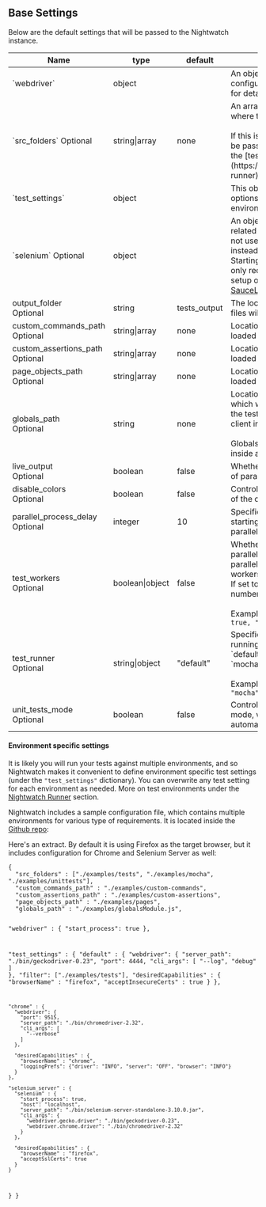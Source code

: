 ## Base Settings
Below are the default settings that will be passed to the Nightwatch instance. 

<table class="table table-bordered table-striped">
  <thead>
   <tr>
     <th style="width: 100px;">Name</th>
     <th style="width: 100px;">type</th>
     <th style="width: 50px;">default</th>
     <th>description</th>
   </tr>
  </thead>
  <tbody>
  <tr>
    <td>`webdriver`</td>
    <td>object</td>
    <td></td>
    <td>An object containing **WebDriver** related configuration options. See the next section for details.</td>
  </tr>
  <tr>
     <td>`src_folders` <span class="optional">Optional</span></td>
     <td>string|array</td>
     <td>none</td>
     <td>
      An array of folders (excluding subfolders) where the tests are located.
      <br><br>
      If this is not specified, the test source must be passed inline as the second argument to the [test runner](https://nightwatchjs.org/guide#nightwatch-runner).
     </td>
  </tr>
  <tr>
    <td>`test_settings`</td>
    <td>object</td>
    <td></td>
    <td>This object contains all the test related options and can contain multiple environments. See below for details.</td>
  </tr>

  <tr>
    <td>`selenium` <span class="optional">Optional</span></td>
    <td>object</td>
    <td></td>
    <td>
    An object containing **Selenium Server** related configuration options. If Selenium is not used, `webdriver` options should be set instead.
    <br> 
    Starting with Nightwatch 1.0, Selenium is only required when testing against a Grid setup or a cloud testing service (such as <a href="https://saucelabs.com/" target="_blank">SauceLabs</a> or <a href="https://www.browserstack.com/" target="_blank">BrowserStack</a>).
    </td>
  </tr>
  
   <tr>
     <td>output_folder <br><span class="optional">Optional</span></td>
     <td>string</td>
     <td>tests_output</td>
     <td>The location where the JUnit XML report files will be saved.</td>
   </tr>
   
   <tr>
     <td>custom_commands_path <span class="optional">Optional</span></td>
     <td>string|array</td>
     <td>none</td>
     <td>Location(s) where custom commands will be loaded from.</td>
   </tr>
   
   <tr>
     <td>custom_assertions_path <span class="optional">Optional</span></td>
     <td>string|array</td>
     <td>none</td>
     <td>Location(s) where custom assertions will be loaded from.</td>
   </tr>
   
   <tr>
    <td>page_objects_path <br><span class="optional">Optional</span></td>
    <td>string|array</td>
    <td>none</td>
    <td>Location(s) where page object files will be loaded from.</td>
  </tr>
  
   <tr>
     <td>globals_path <br><span class="optional">Optional</span></td>
     <td>string</td>
     <td>none</td>
     <td>Location of an external globals module which will be loaded and made available to the test as a property <code>globals</code> on the main client instance. <br><br>Globals can also be defined/overwritten inside a <code>test_settings</code> environment.</td>
   </tr>
   
   <tr>
     <td>live_output <br><span class="optional">Optional</span></td>
     <td>boolean</td>
     <td>false</td>
     <td>Whether or not to buffer the output in case of parallel running. See below for details.</td>
   </tr>
   
   <tr>
     <td>disable_colors <br><span class="optional">Optional</span></td>
     <td>boolean</td>
     <td>false</td>
     <td>Controls whether or not to disable coloring of the cli output globally.</td>
   </tr>
   
   <tr>
     <td>parallel_process_delay <br><span class="optional">Optional</span></td>
     <td>integer</td>
     <td>10</td>
     <td>Specifies the delay(in milliseconds) between starting the child processes when running in parallel mode.</td>
   </tr>
   
   <tr>
     <td>test_workers <br><span class="optional">Optional</span></td>
     <td>boolean|object</td>
     <td>false</td>
     <td>Whether or not to run individual test files in parallel. If set to `true`, runs the tests in parallel and determines the number of workers automatically. <br>If set to an object, can specify specify the number of workers as `"auto"` or a `number`.
       <br><br>Example: <code>"test_workers" : {"enabled" : true, "workers" : "auto"}</code></td>
   </tr>
   
   <tr>
    <td>test_runner <br><span class="optional">Optional</span></td>
    <td>string|object</td>
    <td>"default"</td>
    <td>Specifies which test runner to use when running the tests. Values can be either `default` (built-in nightwatch runner) or `mocha`.  
      <br><br>Example: <code>"test_runner" : {"type" : "mocha", "options" : {"ui" : "tdd"}}</code></td>
   </tr>
    
   <tr>
     <td>unit_tests_mode <br><span class="optional">Optional</span></td>
     <td>boolean</td>
     <td>false</td>
     <td>Controls whether to run tests in unit testing mode, which means the session will not automatically be created.</td>
   </tr>
       
  </tbody>
</table>

#### Environment specific settings
It is likely you will run your tests against multiple environments, and so Nightwatch makes it convenient to define environment specific test settings (under the `"test_settings"` dictionary). 
You can overwrite any test setting for each environment as needed. More on test environments under the [Nightwatch Runner](https://nightwatchjs.org/guide#test-environments) section. 

Nightwatch includes a sample configuration file, which contains multiple environments for various type of requirements. It is located inside the [Github repo](https://github.com/nightwatchjs/nightwatch/blob/master/bin/nightwatch.json):

Here's an extract. By default it is using Firefox as the target browser, but it includes configuration for Chrome and Selenium Server as well:
<div class="sample-test">
<pre><code class="language-javascript">{
  "src_folders" : ["./examples/tests", "./examples/mocha", "./examples/unittests"],
  "custom_commands_path" : "./examples/custom-commands",
  "custom_assertions_path" : "./examples/custom-assertions",
  "page_objects_path" : "./examples/pages",
  "globals_path" : "./examples/globalsModule.js",
  
  "webdriver" : {
    "start_process": true
  },

  "test_settings" : {
    "default" : {
      "webdriver": {
        "server_path": "./bin/geckodriver-0.23",
        "port": 4444,
        "cli_args": [
          "--log", "debug"
        ]
      },
      "filter": ["./examples/tests"],
      "desiredCapabilities" : {
        "browserName" : "firefox",
        "acceptInsecureCerts" : true
      }
    },

    "chrome" : {
      "webdriver": {
        "port": 9515,
        "server_path": "./bin/chromedriver-2.32",
        "cli_args": [
          "--verbose"
        ]
      },
      
      "desiredCapabilities" : {
        "browserName" : "chrome",
        "loggingPrefs": {"driver": "INFO", "server": "OFF", "browser": "INFO"}
      }
    },
    
    "selenium_server" : {
      "selenium" : {
        "start_process": true,
        "host": "localhost",
        "server_path": "./bin/selenium-server-standalone-3.10.0.jar",
        "cli_args": {
          "webdriver.gecko.driver": "./bin/geckodriver-0.23",
          "webdriver.chrome.driver": "./bin/chromedriver-2.32"
        }
      },

      "desiredCapabilities" : {
        "browserName" : "firefox",
        "acceptSslCerts": true
      }
    }
  }
}</code></pre></div>
